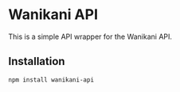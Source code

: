 # Wanikani API

This is a simple API wrapper for the Wanikani API.

## Installation

```bash
npm install wanikani-api
```